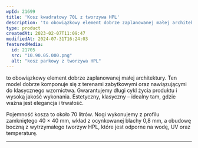 ```yaml
---
wpId: 21699
title: 'Kosz kwadratowy 70L z tworzywa HPL'
description: 'to obowiązkowy element dobrze zaplanowanej małej architektury. Ten model dobrze komponuje się z terenami zabytkowymi oraz nawiązującymi do klasycznego wzornictwa. Gwarantujemy długi cykl życia produktu i wysoką jakość wykonania. Estetyczny, klasyczny – idealny tam, gdzie ważna jest elegancja i trwałość. Pojemność kosza to około 70 litrów. Nogi wykonujemy z profilu zamkniętego 40 × 40 mm, ...'
type: product
createdAt: 2023-02-07T11:09:47
modifiedAt: 2024-07-31T16:24:03
featuredMedia:
  id: 21705
  src: "10.90.05.000.png"
  alt: "kosz parkowy z tworzywa HPL"
---
```



to obowiązkowy element dobrze zaplanowanej małej architektury. Ten model dobrze komponuje się z terenami zabytkowymi oraz nawiązującymi do klasycznego wzornictwa. Gwarantujemy długi cykl życia produktu i wysoką jakość wykonania. Estetyczny, klasyczny – idealny tam, gdzie ważna jest elegancja i trwałość.

Pojemność kosza to około 70 litrów. Nogi wykonujemy z profilu zamkniętego 40 × 40 mm, wkład z ocynkowanej blachy 0,8 mm, a obudowę boczną z wytrzymałego tworzyw HPL, które jest odporne na wodę, UV oraz temperaturę.

* * *